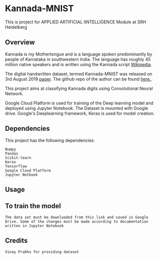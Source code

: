 # Kannada-MNIST
This is project for APPLIED ARTIFICIAL IINTELLIGENCE Module at SRH Heidelberg


## Overview
Kannada is my Mothertongue and is a language spoken predominantly by people of Karnataka in southwestern India. The language has roughly 45 million native speakers and is written using the Kannada script [Wikipedia](https://en.wikipedia.org/wiki/Kannada).

The digital handwritten dataset, termed Kannada-MNIST was released on 3rd August 2019 [paper](https://arxiv.org/pdf/1908.01242.pdf). The github repo of the author can be found [here.](https://github.com/vinayprabhu/Kannada_MNIST).

This project aims at classifying Kannada digits using Convolutional Neural Network. 

Google Cloud Platform is used for training of the Deep learning model and deployed using Jupyter Notebook. The Dataset is mounted with Google drive. Google's Deeplearning framework, Keras is used for model creation.


## Dependencies
This project has the following dependencies: 
```
Numpy
Pandas
Scikit-learn 
Keras 
Tensorflow 
Google Cloud Platform
Jupyter Notbook

```
## Usage

## To train the model
```
The data set must be downloaded from this link and saved in Google Drive. Some of the changes must be made according to documentation written in Jupyter Notebook

```

## Credits
```
Vinay Prabhu for providing dataset 
```
